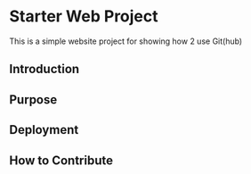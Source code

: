# Starter Web Project

This is a simple website project for showing how 2 use Git(hub)
## Introduction

## Purpose

## Deployment

## How to Contribute
